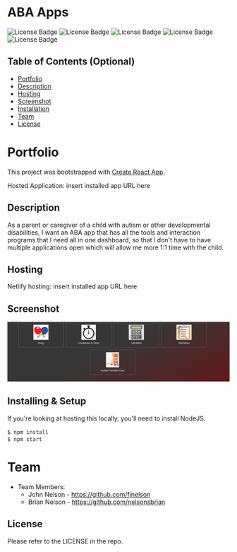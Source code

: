 # ABA Apps
  ![License Badge](https://img.shields.io/badge/-ReactJs-61DAFB?logo=react&logoColor=white&style=for-the-badge)
  ![License Badge](https://img.shields.io/badge/HTML-239120?style=for-the-badge&logo=html5&logoColor=white)
  ![License Badge](https://img.shields.io/badge/CSS-239120?&style=for-the-badge&logo=css3&logoColor=white)
  ![License Badge](https://img.shields.io/badge/JavaScript-F7DF1E?style=for-the-badge&logo=javascript&logoColor=black)
  ![License Badge](https://img.shields.io/badge/Node.js-43853D?style=for-the-badge&logo=node.js&logoColor=white) 

## Table of Contents (Optional)

- [Portfolio](#Portfolio)
- [Description](#Description)
- [Hosting](#Hosting)
- [Screenshot](#Screenshot)
- [Installation](#Installing)
- [Team](#Team)
- [License](#License)
# Portfolio

This project was bootstrapped with [Create React App](https://github.com/facebook/create-react-app).


Hosted Application: insert installed app URL here

## Description

As a parent or caregiver of a child with autism or other developmental disabilities, I want an ABA app that has all the tools and interaction programs that I need all in one dashboard, so that I don't have to have multiple applications open which will allow me more 1:1 time with the child.


## Hosting
Netlify hosting: insert installed app URL here



## Screenshot

![portfolio ace](./src/components/images/app-screenshot.JPG "screenshot of application")


## Installing & Setup

If you're looking at hosting this locally, you'll need to install NodeJS.

```shell
$ npm install
$ npm start
```
# Team

- Team Members:
  - John Nelson - https://github.com/fjnelson
  - Brian Nelson - https://github.com/nelsonsbrian
## License

Please refer to the LICENSE in the repo.

